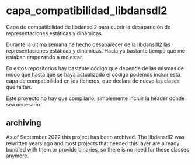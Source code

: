 # capa_compatibilidad_libdansdl2
Capa de compatibilidad de libdansdl2 para cubrir la desaparición de representaciones estáticas y dinámicas.

Durante la última semana he hecho desaparecer de la libdansdl2 las representaciones estáticas y dinámicas. Hacía ya bastante tiempo que me estaban empezando a molestar.

En estos repositorios hay bastante código que depende de las mismas de modo que hasta que se haya actualizado el código podemos incluir esta capa de compatibilidad en los ficheros, que declara de nuevo las clases que faltan.

Este proyecto no hay que compilarlo, simplemente incluir la header donde sea necesario.

## archiving

As of September 2022 this project has been archived. The libdansdl2 was rewritten years ago and most projects that needed this layer are already bundled with them or provide binaries, so there is no need for these classes anymore.
